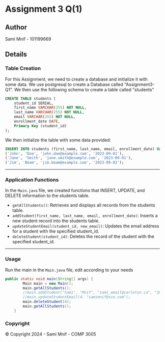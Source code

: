 # Assignment 3 Q(1)

## Author
Sami Mnif - 101199669

## Details
### Table Creation
For this Assignment, we need to create a database and initialize it with some data.
We use postgresql to create a Database called "Assignment3-Q1".
We then use the following schema to create a table called "students"
```sql
CREATE TABLE students (
    student_id SERIAL,
    first_name VARCHAR(255) NOT NULL,
    last_name VARCHAR(255) NOT NULL,
	email VARCHAR(255) NOT NULL,
	enrollment_date DATE,
    Primary Key (student_id)
);
```

We then initialize the table with some data provided:

```sql 
INSERT INTO students (first_name, last_name, email, enrollment_date) VALUES
('John', 'Doe', 'john.doe@example.com', '2023-09-01'),
('Jane', 'Smith', 'jane.smith@example.com', '2023-09-01'),
('Jim', 'Beam', 'jim.beam@example.com', '2023-09-02');
```
<hr>

### Application Functions
In the `Main.java` file, we created functions that INSERT, UPDATE, and DELETE information to the 
students table.
* `getAllStudents()`: Retrieves and displays all records from the students table. 
* `addStudent(first_name, last_name, email, enrollment_date)`: Inserts a new student record into the students table. 
* `updateStudentEmail(student_id, new_email)`: Updates the email address for a student with the specified student_id. 
* `deleteStudent(student_id)`: Deletes the record of the student with the specified student_id.

<hr>

### Usage
Run the main in the `Main.java` file, edit according to your needs
```java
public static void main(String[] args) {
        Main main = new Main();
        main.getAllStudents();
        //main.addStudent("Sami", "Mnif", "sami_email@carleton.ca", "2020-05-01");
        //main.updateStudentEmail(4, "samimnif@sce.com");
        main.deleteStudent(4);
        main.getAllStudents();
    }
```

### Copyright
© Copyright 2024 - Sami Mnif - COMP 3005
